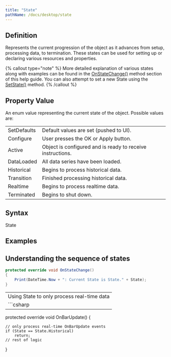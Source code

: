 ```yaml
---
title: "State"
pathName: /docs/desktop/state
---
```


## Definition

Represents the current progression of the object as it advances from setup, processing data, to termination. These states can be used for setting up or declaring various resources and properties.

{% callout type="note" %}
More detailed explanation of various states along with examples can be found in the [OnStateChange()](/docs/desktop/onstatechange) method section of this help guide. You can also attempt to set a new State using the [SetState()](/docs/desktop/setstate) method.
{% /callout %}

## Property Value

An enum value representing the current state of the object. Possible values are:

|  |  |
| --- | --- |
| SetDefaults | Default values are set (pushed to UI). |
| Configure | User presses the OK or Apply button. |
| Active | Object is configured and is ready to receive instructions. |
| DataLoaded | All data series have been loaded. |
| Historical | Begins to process historical data. |
| Transition | Finished processing historical data. |
| Realtime | Begins to process realtime data. |
| Terminated | Begins to shut down. |

## Syntax

State

## Examples

## Understanding the sequence of states

```csharp
protected override void OnStateChange()
{
    Print(DateTime.Now + ": Current State is State." + State);
}
```

|  |
| --- |
| Using State to only process real-time data |
| ```csharp
protected override void OnBarUpdate()
{

    // only process real-time OnBarUpdate events
    if (State == State.Historical)
        return;
    // rest of logic
}

``` |
